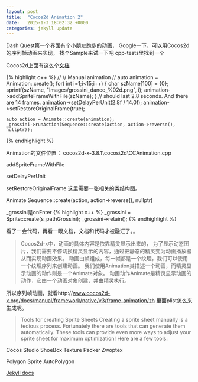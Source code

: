 ```yaml
---
layout: post
title:  "Cocos2d Animation 2"
date:   2015-1-3 18:02:32 +0000
categories: jekyll update
---
```

Dash Quest第一个界面有个小朋友跑步的动画，
Google一下，可以用Cocos2d的序列帧动画来实现，
找个Sample来试一下吧
cpp-tests里找到一个

Cocos2d上面有这么个[文档][cocos2d-animation]



{% highlight c++ %}
    //
    // Manual animation
    //
    auto animation = Animation::create();
    for( int i=1;i<15;i++)
    {
        char szName[100] = {0};
        sprintf(szName, "Images/grossini_dance_%02d.png", i);
        animation->addSpriteFrameWithFile(szName);
    }
    // should last 2.8 seconds. And there are 14 frames.
    animation->setDelayPerUnit(2.8f / 14.0f);
    animation->setRestoreOriginalFrame(true);

    auto action = Animate::create(animation);
    _grossini->runAction(Sequence::create(action, action->reverse(), nullptr));
{% endhighlight %}

Animation的文件位置：
cocos2d-x-3.8.1\cocos\2d\CCAnimation.cpp

addSpriteFrameWithFile

setDelayPerUnit

setRestoreOriginalFrame
这里需要一张相关的类结构图。

Animate
Sequence::create(action, action->reverse(), nullptr)

_grossini是onEnter
{% highlight c++ %}
    _grossini = Sprite::create(s_pathGrossini);
    _grossini->retain();
{% endhighlight %}

看了一会代码，再看一眼文档，文档和代码才被融汇了。。

>Cocos2d-x中，动画的具体内容是依靠精灵显示出来的，
>为了显示动态图片，我们需要不停切换精灵显示的内容，通过把静态的精灵变为动画播放器从而实现动画效果。
>动画由帧组成，每一帧都是一个纹理，我们可以使用一个纹理序列来创建动画。
>我们使用Animation类描述一个动画，而精灵显示动画的动作则是一个Animate对象。
>动画动作Animate是精灵显示动画的动作，它由一个动画对象创建，并由精灵执行。


所以序列帧动画，就看http://www.cocos2d-x.org/docs/manual/framework/native/v3/frame-animation/zh
里面plist怎么来生成呢。

>Tools for creating Sprite Sheets
>Creating a sprite sheet manually is a tedious process. 
>Fortunately there are tools that can generate them automatically. 
>These tools can provide even more ways to adjust your sprite sheet for maximum optimization!
Here are a few tools:

Cocos Studio
ShoeBox
Texture Packer
Zwoptex


Polygon Sprite
AutoPolygon


[Jekyll docs][jekyll-docs]

[jekyll-docs]: http://jekyllrb.com/docs/home
[cocos2d-animation]: http://www.cocos2d-x.org/docs/manual/framework/native/v3/frame-animation/zh
